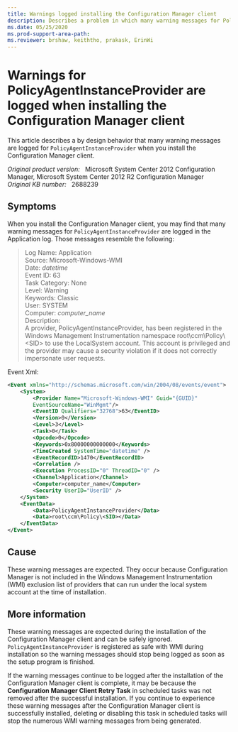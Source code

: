 ```yaml
---
title: Warnings logged installing the Configuration Manager client
description: Describes a problem in which many warning messages for PolicyAgentInstanceProvider are logged in the Application log when you install the Configuration Manager client.
ms.date: 05/25/2020
ms.prod-support-area-path: 
ms.reviewer: brshaw, keiththo, prakask, ErinWi
---
```

# Warnings for PolicyAgentInstanceProvider are logged when installing the Configuration Manager client

This article describes a by design behavior that many warning messages are logged for `PolicyAgentInstanceProvider` when you install the Configuration Manager client.

_Original product version:_ &nbsp; Microsoft System Center 2012 Configuration Manager, Microsoft System Center 2012 R2 Configuration Manager  
_Original KB number:_ &nbsp; 2688239

## Symptoms

When you install the Configuration Manager client, you may find that many warning messages for `PolicyAgentInstanceProvider` are logged in the Application log. Those messages resemble the following:

> Log Name: Application  
> Source: Microsoft-Windows-WMI  
> Date: *datetime*  
> Event ID: 63  
> Task Category: None  
> Level: Warning  
> Keywords: Classic  
> User: SYSTEM  
> Computer: *computer_name*  
> Description:  
> A provider, PolicyAgentInstanceProvider, has been registered in the Windows Management Instrumentation namespace root\ccm\Policy\\\<SID> to use the LocalSystem account. This account is privileged and the provider may cause a security violation if it does not correctly impersonate user requests.

Event Xml:

```xml
<Event xmlns="http://schemas.microsoft.com/win/2004/08/events/event">
    <System>
        <Provider Name="Microsoft-Windows-WMI" Guid="{GUID}"
        EventSourceName="WinMgmt"/>
        <EventID Qualifiers="32768">63</EventID>
        <Version>0</Version>
        <Level>3</Level>
        <Task>0</Task>
        <Opcode>0</Opcode>
        <Keywords>0x80000000000000</Keywords>
        <TimeCreated SystemTime="datetime" />
        <EventRecordID>1470</EventRecordID>
        <Correlation />
        <Execution ProcessID="0" ThreadID="0" />
        <Channel>Application</Channel>
        <Computer>computer_name</Computer>
        <Security UserID="UserID" />
    </System>
    <EventData>
        <Data>PolicyAgentInstanceProvider</Data>
        <Data>root\ccm\Policy\<SID></Data>
    </EventData>
</Event>
```

## Cause

These warning messages are expected. They occur because Configuration Manager is not included in the Windows Management Instrumentation (WMI) exclusion list of providers that can run under the local system account at the time of installation.

## More information

These warning messages are expected during the installation of the Configuration Manager client and can be safely ignored. `PolicyAgentInstanceProvider` is registered as safe with WMI during installation so the warning messages should stop being logged as soon as the setup program is finished.

If the warning messages continue to be logged after the installation of the Configuration Manager client is complete, it may be because the **Configuration Manager Client Retry Task** in scheduled tasks was not removed after the successful installation. If you continue to experience these warning messages after the Configuration Manager client is successfully installed, deleting or disabling this task in scheduled tasks will stop the numerous WMI warning messages from being generated.
